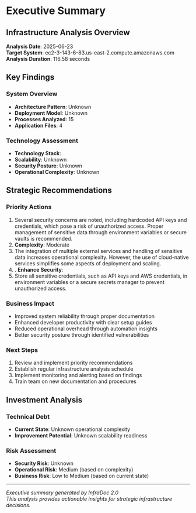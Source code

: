 # Executive Summary

## Infrastructure Analysis Overview

**Analysis Date**: 2025-06-23  
**Target System**: ec2-3-143-6-83.us-east-2.compute.amazonaws.com  
**Analysis Duration**: 116.58 seconds

## Key Findings

### System Overview
- **Architecture Pattern**: Unknown
- **Deployment Model**: Unknown
- **Processes Analyzed**: 15
- **Application Files**: 4

### Technology Assessment
- **Technology Stack**: 
- **Scalability**: Unknown
- **Security Posture**: Unknown
- **Operational Complexity**: Unknown

## Strategic Recommendations

### Priority Actions
1. Several security concerns are noted, including hardcoded API keys and credentials, which pose a risk of unauthorized access. Proper management of sensitive data through environment variables or secure vaults is recommended.
2. **Complexity**: Moderate
3. The integration of multiple external services and handling of sensitive data increases operational complexity. However, the use of cloud-native services simplifies some aspects of deployment and scaling.
4. . **Enhance Security**:
5. Store all sensitive credentials, such as API keys and AWS credentials, in environment variables or a secure secrets manager to prevent unauthorized access.

### Business Impact
- Improved system reliability through proper documentation
- Enhanced developer productivity with clear setup guides
- Reduced operational overhead through automation insights
- Better security posture through identified vulnerabilities

### Next Steps
1. Review and implement priority recommendations
2. Establish regular infrastructure analysis schedule
3. Implement monitoring and alerting based on findings
4. Train team on new documentation and procedures

## Investment Analysis

### Technical Debt
- **Current State**: Unknown operational complexity
- **Improvement Potential**: Unknown scalability readiness

### Risk Assessment
- **Security Risk**: Unknown
- **Operational Risk**: Medium (based on complexity)
- **Business Risk**: Low to Medium (based on current state)

---

*Executive summary generated by InfraDoc 2.0*  
*This analysis provides actionable insights for strategic infrastructure decisions.*
